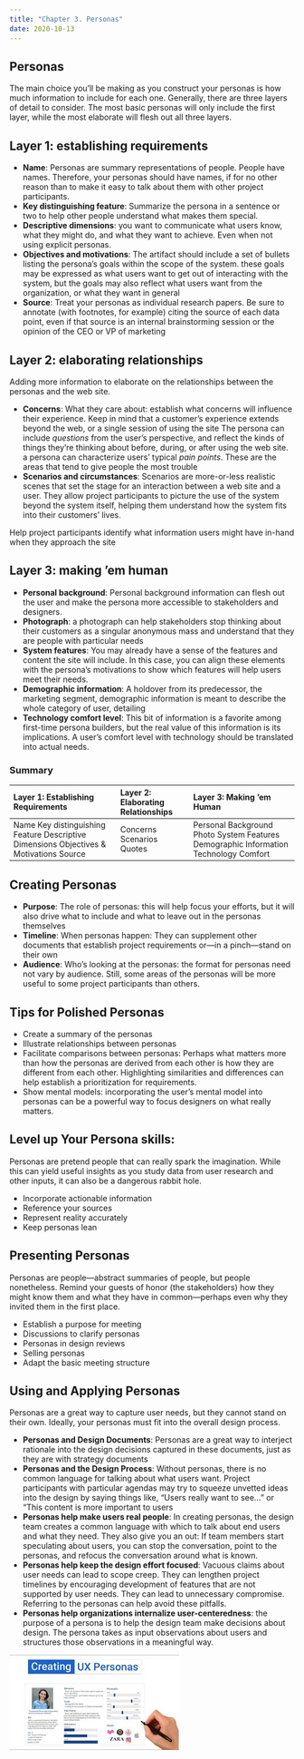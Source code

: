 ```yaml
---
title: "Chapter 3. Personas"
date: 2020-10-13
---
```


## Personas

The main choice you’ll be making as you construct your personas is how much information to include for each one. Generally, there are three layers of detail to consider. The most basic personas will only include the first layer, while the most elaborate will flesh out all three layers.

## Layer 1: establishing requirements

* **Name**: Personas are summary representations of people. People have names. Therefore, your personas should have names, if for no other reason than to make it easy to talk about them with other project participants.
* **Key distinguishing feature**: Summarize the persona in a sentence or two to help other people understand what makes them special.
* **Descriptive dimensions**: you want to communicate what users know, what they might do, and what they want to achieve. Even when not using explicit personas.
* **Objectives and motivations**: The artifact should include a set of bullets listing the persona’s goals within the scope of the system.  these goals may be expressed as what users want to get out of interacting with the system, but the goals may also reflect what users want from the organization, or what they want in general
* **Source**: Treat your personas as individual research papers. Be sure to annotate (with footnotes, for example) citing the source of each data point, even if that source is an internal brainstorming session or the opinion of the CEO or VP of marketing

## Layer 2: elaborating relationships

Adding more information to elaborate on the relationships between the personas and the web site.

* **Concerns**: What they care about:  establish what concerns will influence their experience. Keep in mind that a customer’s experience extends beyond the web, or a single session of using the site
The persona can include *questions* from the user’s perspective, and reflect the kinds of things they’re thinking about before, during, or after using the web site.
 a persona can characterize users’ typical *pain points*. These are the areas that tend to give people the most trouble
* **Scenarios and circumstances**: Scenarios are more-or-less realistic scenes that set the stage for an interaction between a web site and a user. They allow project participants to picture the use of the system beyond the system itself, helping them understand how the system fits into their customers’ lives. 

Help project participants identify what information users might have in-hand when they approach the site

## Layer 3: making ’em human

* **Personal background**: Personal background information can flesh out the user and make the persona more accessible to stakeholders and designers. 
* **Photograph**:  a photograph can help stakeholders stop thinking about their customers as a singular anonymous mass and understand that they are people with particular needs 
* **System features**:  You may already have a sense of the features and content the site will include. In this case, you can align these elements with the persona’s motivations to show which features will help users meet their needs.
* **Demographic information**: A holdover from its predecessor, the marketing segment, demographic information is meant to describe the whole category of user, detailing
* **Technology comfort level**: This bit of information is a favorite among first-time persona builders, but the real value of this information is its implications. A user’s comfort level with technology should be translated into actual needs.

### Summary

| Layer 1: Establishing Requirements | Layer 2: Elaborating Relationships | Layer 3: Making ’em Human |
| :---         | :---      | :---  |
| Name Key distinguishing Feature Descriptive Dimensions Objectives & Motivations Source  | Concerns Scenarios Quotes  | Personal Background Photo System Features Demographic Information Technology Comfort |


## Creating Personas

* **Purpose**: The role of personas:  this will help focus your efforts, but it will also drive what to include and what to leave out in the personas themselves
* **Timeline**: When personas happen:  They can supplement other documents that establish project requirements or—in a pinch—stand on their own
* **Audience**: Who’s looking at the personas:  the format for personas need not vary by audience. Still, some areas of the personas will be more useful to some project participants than others. 

## Tips for Polished Personas

* Create a summary of the personas
* Illustrate relationships between personas
* Facilitate comparisons between personas: Perhaps what matters more than how the personas are derived from each other is how they are different from each other. Highlighting similarities and differences can help establish a prioritization for requirements.
* Show mental models:  incorporating the user’s mental model into personas can be a powerful way to focus designers on what really matters.

## Level up Your Persona skills: 

Personas are pretend people that can really spark the imagination. While this can yield useful insights as you study data from user research and other inputs, it can also be a dangerous rabbit hole. 

* Incorporate actionable information
* Reference your sources
* Represent reality accurately
* Keep personas lean 

## Presenting Personas

Personas are people—abstract summaries of people, but people nonetheless. Remind your guests of honor (the stakeholders) how they might know them and what they have in common—perhaps even why they invited them in the first place.

* Establish a purpose for meeting
* Discussions to clarify personas
* Personas in design reviews
* Selling personas
* Adapt the basic meeting structure

## Using and Applying Personas

Personas are a great way to capture user needs, but they cannot stand on their own. Ideally, your personas must fit into the overall design process.

* **Personas and Design Documents**: Personas are a great way to interject rationale into the design decisions captured in these documents, just as they are with strategy documents
* **Personas and the Design Process**: Without personas, there is no common language for talking about what users want. Project participants with particular agendas may try to squeeze unvetted ideas into the design by saying things like, “Users really want to see…” or “This content is more important to users
* **Personas help make users real people**: In creating personas, the design team creates a common language with which to talk about end users and what they need. They also give you an out: If team members start speculating about users, you can stop the conversation, point to the personas, and refocus the conversation around what is known.
* **Personas help keep the design effort focused**: Vacuous claims about user needs can lead to scope creep. They can lengthen project timelines by encouraging development of features that are not supported by user needs. They can lead to unnecessary compromise. Referring to the personas can help avoid these pitfalls.
* **Personas help organizations internalize user-centeredness**:  the purpose of a persona is to help the design team make decisions about design. The persona takes as input observations about users and structures those observations in a meaningful way.

![Personas](https://github.com/Ainhoa-M/Ainhoa-M.github.io/blob/master/_Imagenes/Personas.jpg)
 